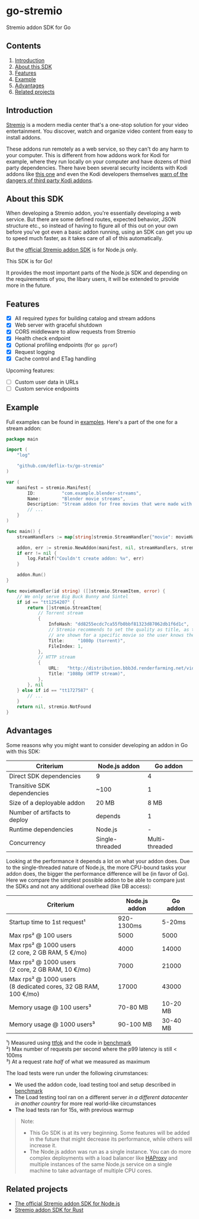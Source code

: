 # go-stremio

Stremio addon SDK for Go

## Contents

1. [Introduction](#introduction)
2. [About this SDK](#about-this-sdk)
3. [Features](#features)
4. [Example](#example)
5. [Advantages](#advantages)
6. [Related projects](#related-projects)

## Introduction

[Stremio](https://www.stremio.com/) is a modern media center that's a one-stop solution for your video entertainment. You discover, watch and organize video content from easy to install addons.

These addons run remotely as a web service, so they can't do any harm to your computer. This is different from how addons work for Kodi for example, where they run locally on your computer and have dozens of third party dependencies. There have been several security incidents with Kodi addons like [this one](https://www.reddit.com/r/Addons4Kodi/comments/axhmcw/public_service_announcement_remove_civitas_repo/) and even the Kodi developers themselves [warn of the dangers of third party Kodi addons](https://kodi.tv/article/warning-be-aware-what-additional-add-ons-you-install).

## About this SDK

When developing a Stremio addon, you're essentially developing a web service. But there are some defined routes, expected behavior, JSON structure etc., so instead of having to figure all of this out on your own before you've got even a basic addon running, using an SDK can get you up to speed much faster, as it takes care of all of this automatically.

But the [official Stremio addon SDK](https://github.com/Stremio/stremio-addon-sdk) is for Node.js only.

This SDK is for Go!

It provides the most important parts of the Node.js SDK and depending on the requirements of you, the libary users, it will be extended to provide more in the future.

## Features

- [x] All required *types* for building catalog and stream addons
- [x] Web server with graceful shutdown
- [x] CORS middleware to allow requests from Stremio
- [x] Health check endpoint
- [x] Optional profiling endpoints (for `go pprof`)
- [x] Request logging
- [x] Cache control and ETag handling

Upcoming features:

- [ ] Custom user data in URLs
- [ ] Custom service endpoints

## Example

Full examples can be found in [examples](./examples). Here's a part of the one for a stream addon:

```go
package main

import (
    "log"

    "github.com/deflix-tv/go-stremio"
)

var (
    manifest = stremio.Manifest{
        ID:          "com.example.blender-streams",
        Name:        "Blender movie streams",
        Description: "Stream addon for free movies that were made with Blender",
        // ...
    }
)

func main() {
    streamHandlers := map[string]stremio.StreamHandler{"movie": movieHandler}

    addon, err := stremio.NewAddon(manifest, nil, streamHandlers, stremio.Options{Port: 8080})
    if err != nil {
        log.Fatalf("Couldn't create addon: %v", err)
    }

    addon.Run()
}

func movieHandler(id string) ([]stremio.StreamItem, error) {
    // We only serve Big Buck Bunny and Sintel
    if id == "tt1254207" {
        return []stremio.StreamItem{
            // Torrent stream
            {
                InfoHash: "dd8255ecdc7ca55fb0bbf81323d87062db1f6d1c",
                // Stremio recommends to set the quality as title, as the streams
                // are shown for a specific movie so the user knows the title.
                Title:     "1080p (torrent)",
                FileIndex: 1,
            },
            // HTTP stream
            {
                URL:   "http://distribution.bbb3d.renderfarming.net/video/mp4/bbb_sunflower_1080p_30fps_normal.mp4",
                Title: "1080p (HTTP stream)",
            },
        }, nil
    } else if id == "tt1727587" {
        // ...
    }
    return nil, stremio.NotFound
}
```

## Advantages

Some reasons why you might want to consider developing an addon in Go with this SDK:

Criterium|Node.js addon|Go addon
---------|--------|-------------
Direct SDK dependencies|9|4
Transitive SDK dependencies|~100|1
Size of a deployable addon|20 MB|8 MB
Number of artifacts to deploy|depends|1
Runtime dependencies|Node.js|-
Concurrency|Single-threaded|Multi-threaded

Looking at the performance it depends a lot on what your addon does. Due to the single-threaded nature of Node.js, the more CPU-bound tasks your addon does, the bigger the performance difference will be (in favor of Go). Here we compare the simplest possible addon to be able to compare just the SDKs and not any additional overhead (like DB access):

Criterium|Node.js addon|Go addon
---------|--------|-------------
Startup time to 1st request¹|920-1300ms|5-20ms
Max rps² @ 100 users|5000|5000
Max rps² @ 1000 users<br>(2 core, 2 GB RAM, 5 €/mo)|4000|14000
Max rps² @ 1000 users<br>(2 core, 2 GB RAM, 10 €/mo)|7000|21000
Max rps² @ 1000 users<br>(8 dedicated cores, 32 GB RAM, 100 €/mo)|17000|43000
Memory usage @ 100 users³|70-80 MB|10-20 MB
Memory usage @ 1000 users³|90-100 MB|30-40 MB

¹) Measured using [ttfok](https://github.com/doingodswork/ttfok) and the code in [benchmark](benchmark)  
²) Max number of requests per second where the p99 latency is still < 100ms  
³) At a request rate *half* of what we measured as maximum

The load tests were run under the following cirumstances:

- We used the addon code, load testing tool and setup described in [benchmark](benchmark)
- The Load testing tool ran on a different server *in a different datacenter in another country* for more real world-like circumstances
- The load tests ran for 15s, with previous warmup

> Note:
>
> - This Go SDK is at its very beginning. Some features will be added in the future that might decrease its performance, while others will increase it.
> - The Node.js addon was run as a single instance. You can do more complex deployments with a load balancer like [HAProxy](https://www.haproxy.org/) and multiple instances of the same Node.js service on a single machine to take advantage of multiple CPU cores.

## Related projects

- [The official Stremio addon SDK for Node.js](https://github.com/Stremio/stremio-addon-sdk)
- [Stremio addon SDK for Rust](https://github.com/sleeyax/stremio-addon-sdk)

